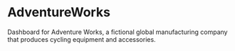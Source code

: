 # AdventureWorks
Dashboard for Adventure Works, a fictional global manufacturing company that produces cycling equipment and accessories.
